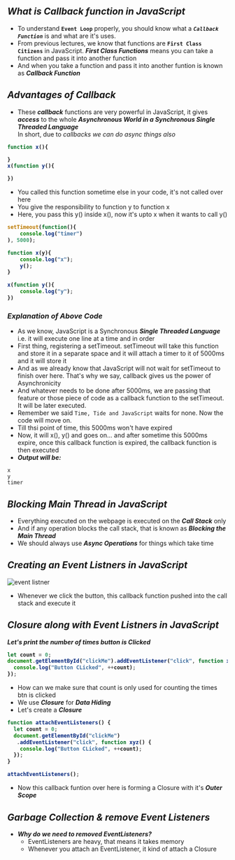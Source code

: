 ## _What is Callback function in JavaScript_
- To understand **`Event Loop`** properly, you should know what a _**`Callback Function`**_ is and what are it's uses.
- From previous lectures, we know that functions are **`First Class Citizens`** in JavaScript. _**First Class Functions**_ means you can take a function and pass it into another function
- And when you take a function and pass it into another funtion is known as _**Callback Function**_

## _Advantages of Callback_
- These _**callback**_ functions are very powerful in JavaScript, it gives _**access**_ to the whole **_Asynchronous World in a Synchronous Single Threaded Language_** <br>
In short, due to _callbacks we can do async things also_

<b>

```js
function x(){

}
x(function y(){

})
```
</b>


- You called this function sometime else in your code, it's not called over here
- You give the responsibility to function y to function x
- Here, you pass this y() inside x(), now it's upto x when it wants to call y()


<b>

```js
setTimeout(function(){
    console.log("timer")
), 5000);

function x(y){
    console.log("x");
    y();
}

x(function y(){
    console.log("y");
})
```
</b>

### _Explanation of Above Code_
- As we know, JavaScript is a Synchronous _**Single Threaded Language**_ i.e. it will execute one line at a time and in order
- First thing, registering a setTimeout. setTimeout will take this function and store it in a separate space and it will attach a timer to it of 5000ms and it will store it
- And as we already know that JavaScript will not wait for setTimeout to finish over here. That's why we say, callback gives us the power of Asynchronicity
- And whatever needs to be done after 5000ms, we are passing that feature or those piece of code as a callback function to the setTimeout. It will be later executed.
- Remember we said `Time, Tide and JavaScript` waits for none. Now the code will move on.
- Till thsi point of time, this 5000ms won't have expired
- Now, it will x(), y() and goes on... and after sometime this 5000ms expire, once this callback function is expired, the callback function is then executed
- _**Output will be:**_

``` 
x
y
timer
```

## _Blocking Main Thread in JavaScript_
- Everything executed on the webpage is executed on the _**Call Stack**_ only
- And if any operation blocks the call stack, that is known as _**Blocking the Main Thread**_
- We should always use **_Async Operations_** for things which take time

## _Creating an Event Listners in JavaScript_

![event listner](https://github.com/anupam-kumar-krishnan/Namaste-JavaScript/assets/69143883/ba6b591e-01f0-4e91-8988-553f74281277)

- Whenever we click the button, this callback function pushed into the call stack and execute it

## _Closure along with Event Listners in JavaScript_

_**Let's print the number of times button is Clicked**_

<b>

```js
let count = 0;
document.getElementById("clickMe").addEventListener("click", function xyz() {
  console.log("Button CLicked", ++count);
});
```
</b>

- How can we make sure that count is only used for counting the times btn is clicked
- We use _**Closure**_ for _**Data Hiding**_
- Let's create a _**Closure**_

<b>

```js
function attachEventListeners() {
  let count = 0;
  document.getElementById("clickMe")
   .addEventListener("click", function xyz() {
    console.log("Button CLicked", ++count);
  });
}

attachEventListeners();
```
</b>

- Now this callback funtion over here is forming a Closure with it's **_Outer Scope_**


## _Garbage Collection & remove Event Listeners_

- **_Why do we need to removed EventListeners?_**
   - EventListeners are heavy, that means it takes memory
   - Whenever you attach an EventListener, it kind of attach a Closure 



























